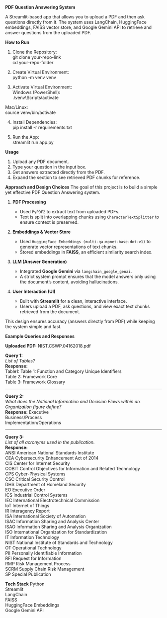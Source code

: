**PDF Question Answering System**

A Streamlit-based app that allows you to upload a PDF and then ask questions directly from it.
The system uses LangChain, HuggingFace embeddings, FAISS vector store, and Google Gemini API to retrieve and answer questions from the uploaded PDF.

**How to Run**
1. Clone the Repository:<br/>
git clone your-repo-link<br/>
cd your-repo-folder<br/>

3. Create Virtual Environment:<br/>
python -m venv venv<br/>

4. Activate Virtual Environment:<br/>
Windows (PowerShell):<br/>
.\venv\Scripts\activate<br/>

Mac/Linux:<br/>
source venv/bin/activate<br/>

4. Install Dependencies:<br/>
pip install -r requirements.txt<br/>

5. Run the App:<br/>
streamlit run app.py<br/>

**Usage**
1. Upload any PDF document.
2. Type your question in the input box.
3. Get answers extracted directly from the PDF.
4. Expand the section to see retrieved PDF chunks for reference.


**Approach and Design Choices**
The goal of this project is to build a simple yet effective PDF Question Answering system.

1. **PDF Processing**  
   - Used `PyPDF2` to extract text from uploaded PDFs.  
   - Text is split into overlapping chunks using `CharacterTextSplitter` to ensure context is preserved.

2. **Embeddings & Vector Store**  
   - Used `HuggingFace Embeddings (multi-qa-mpnet-base-dot-v1)` to generate vector representations of text chunks.  
   - Stored embeddings in **FAISS**, an efficient similarity search index.

3. **LLM (Answer Generation)**  
   - Integrated **Google Gemini** via `langchain_google_genai`.  
   - A strict system prompt ensures that the model answers only using the document’s content, avoiding hallucinations.

4. **User Interaction (UI)**  
   - Built with **Streamlit** for a clean, interactive interface.  
   - Users upload a PDF, ask questions, and view exact text chunks retrieved from the document.  

This design ensures accuracy (answers directly from PDF) while keeping the system simple and fast.


**Example Queries and Responses**

**Uploaded PDF:** NIST.CSWP.04162018.pdf

**Query 1:**  
*List of Tables?*  
**Response:**  
Table1: Table 1: Function and Category Unique Identifiers<br/>
Table 2: Framework Core<br/>
Table 3: Framework Glossary<br/>

---

**Query 2:**  
*What does the Notional Information and Decision Flows within an Organization figure define?*  
**Response:**
Executive<br/>
Business/Process<br/>
Implementation/Operations<br/>

---

**Query 3:**  
*List of all acronyms used in the publication.*  
**Response:**  
ANSI        American National Standards Institute<br/>
CEA         Cybersecurity Enhancement Act of 2014<br/>
CIS         Center for Internet Security<br/>
COBIT       Control Objectives for Information and Related Technology<br/> 
CPS         Cyber-Physical Systems<br/>
CSC         Critical Security Control<br/>
DHS         Department of Homeland Security<br/> 
EO          Executive Order<br/>
ICS         Industrial Control Systems<br/> 
IEC         International Electrotechnical Commission<br/>
IoT         Internet of Things<br/>
IR          Interagency Report<br/>
ISA         International Society of Automation<br/>
ISAC        Information Sharing and Analysis Center<br/>
ISAO        Information Sharing and Analysis Organization<br/> 
ISO         International Organization for Standardization<br/>
IT          Information Technology<br/>
NIST        National Institute of Standards and Technology<br/> 
OT          Operational Technology<br/>
PII         Personally Identifiable Information<br/> 
RFI         Request for Information<br/>
RMP         Risk Management Process<br/>
SCRM        Supply Chain Risk Management<br/> 
SP          Special Publication<br/>
 
 
 **Tech Stack**
Python<br/>
Streamlit<br/>
LangChain<br/>
FAISS<br/>
HuggingFace Embeddings<br/>
Google Gemini API<br/>
 
 
 
 
 

 
 
 
 
 
 
 
 
 
 
 
 
